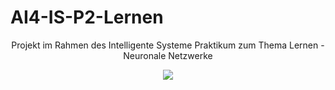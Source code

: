 # AI4-IS-P2-Lernen
<div align="center">

Projekt im Rahmen des Intelligente Systeme Praktikum zum Thema Lernen - Neuronale Netzwerke

![](https://git.haw-hamburg.de/abr227/ai4-is-p2-lernen/-/raw/master/teaser.gif)

</div>